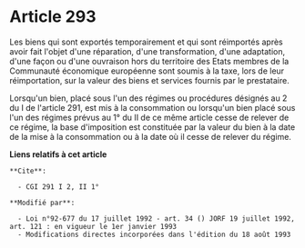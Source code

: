 # Article 293

Les biens qui sont exportés temporairement et qui sont réimportés après avoir fait l'objet d'une réparation, d'une
transformation, d'une adaptation, d'une façon ou d'une ouvraison hors du territoire des Etats membres de la Communauté
économique européenne sont soumis à la taxe, lors de leur réimportation, sur la valeur des biens et services fournis par le
prestataire.

Lorsqu'un bien, placé sous l'un des régimes ou procédures désignés au 2 du I de l'article 291, est mis à la consommation ou
lorsqu'un bien placé sous l'un des régimes prévus au 1° du II de ce même article cesse de relever de ce régime, la base
d'imposition est constituée par la valeur du bien à la date de la mise à la consommation ou à la date où il cesse de relever
du régime.

**Liens relatifs à cet article**

	**Cite**:

	  - CGI 291 I 2, II 1°

	**Modifié par**:

	  - Loi n°92-677 du 17 juillet 1992 - art. 34 () JORF 19 juillet 1992, art. 121 : en vigueur le 1er janvier 1993
	  - Modifications directes incorporées dans l'édition du 18 août 1993

